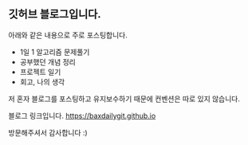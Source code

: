 ## 깃허브 블로그입니다. 


아래와 같은 내용으로 주로 포스팅합니다.
- 1일 1 알고리즘 문제풀기
- 공부했던 개념 정리
- 프로젝트 일기
- 회고, 나의 생각

저 혼자 블로그를 포스팅하고 유지보수하기 때문에 컨벤션은 따로 있지 않습니다.

블로그 링크입니다. https://baxdailygit.github.io

방문해주셔서 감사합니다 :)
